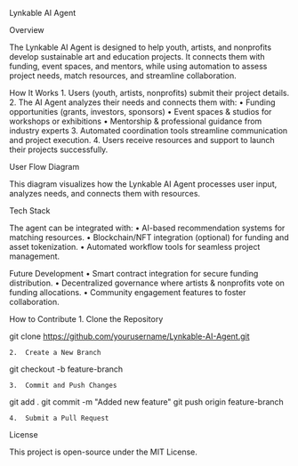 Lynkable AI Agent

Overview

The Lynkable AI Agent is designed to help youth, artists, and nonprofits develop sustainable art and education projects. It connects them with funding, event spaces, and mentors, while using automation to assess project needs, match resources, and streamline collaboration.

How It Works
	1.	Users (youth, artists, nonprofits) submit their project details.
	2.	The AI Agent analyzes their needs and connects them with:
	•	Funding opportunities (grants, investors, sponsors)
	•	Event spaces & studios for workshops or exhibitions
	•	Mentorship & professional guidance from industry experts
	3.	Automated coordination tools streamline communication and project execution.
	4.	Users receive resources and support to launch their projects successfully.

User Flow Diagram

This diagram visualizes how the Lynkable AI Agent processes user input, analyzes needs, and connects them with resources.

Tech Stack

The agent can be integrated with:
	•	AI-based recommendation systems for matching resources.
	•	Blockchain/NFT integration (optional) for funding and asset tokenization.
	•	Automated workflow tools for seamless project management.

Future Development
	•	Smart contract integration for secure funding distribution.
	•	Decentralized governance where artists & nonprofits vote on funding allocations.
	•	Community engagement features to foster collaboration.

How to Contribute
	1.	Clone the Repository

git clone https://github.com/yourusername/Lynkable-AI-Agent.git


	2.	Create a New Branch

git checkout -b feature-branch


	3.	Commit and Push Changes

git add .
git commit -m "Added new feature"
git push origin feature-branch


	4.	Submit a Pull Request

License

This project is open-source under the MIT License.
